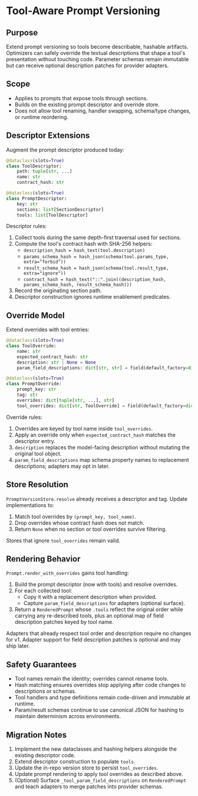 # Tool-Aware Prompt Versioning

## Purpose

Extend prompt versioning so tools become describable, hashable artifacts. Optimizers can safely override the textual descriptions that shape a tool's presentation without touching code. Parameter schemas remain immutable but can receive optional description patches for provider adapters.

## Scope

- Applies to prompts that expose tools through sections.
- Builds on the existing prompt descriptor and override store.
- Does not allow tool renaming, handler swapping, schema/type changes, or runtime reordering.

## Descriptor Extensions

Augment the prompt descriptor produced today:

```python
@dataclass(slots=True)
class ToolDescriptor:
    path: tuple[str, ...]
    name: str
    contract_hash: str

@dataclass(slots=True)
class PromptDescriptor:
    key: str
    sections: list[SectionDescriptor]
    tools: list[ToolDescriptor]
```

Descriptor rules:

1. Collect tools during the same depth-first traversal used for sections.
1. Compute the tool's contract hash with SHA-256 helpers:
   - `description_hash = hash_text(tool.description)`
   - `params_schema_hash = hash_json(schema(tool.params_type, extra="forbid"))`
   - `result_schema_hash = hash_json(schema(tool.result_type, extra="ignore"))`
   - `contract_hash = hash_text("::".join((description_hash, params_schema_hash, result_schema_hash)))`
1. Record the originating section path.
1. Descriptor construction ignores runtime enablement predicates.

## Override Model

Extend overrides with tool entries:

```python
@dataclass(slots=True)
class ToolOverride:
    name: str
    expected_contract_hash: str
    description: str | None = None
    param_field_descriptions: dict[str, str] = field(default_factory=dict)

@dataclass(slots=True)
class PromptOverride:
    prompt_key: str
    tag: str
    overrides: dict[tuple[str, ...], str]
    tool_overrides: dict[str, ToolOverride] = field(default_factory=dict)
```

Override rules:

1. Overrides are keyed by tool name inside `tool_overrides`.
1. Apply an override only when `expected_contract_hash` matches the descriptor entry.
1. `description` replaces the model-facing description without mutating the original tool object.
1. `param_field_descriptions` map schema property names to replacement descriptions; adapters may opt in later.

## Store Resolution

`PromptVersionStore.resolve` already receives a descriptor and tag. Update implementations to:

1. Match tool overrides by `(prompt_key, tool_name)`.
1. Drop overrides whose contract hash does not match.
1. Return `None` when no section or tool overrides survive filtering.

Stores that ignore `tool_overrides` remain valid.

## Rendering Behavior

`Prompt.render_with_overrides` gains tool handling:

1. Build the prompt descriptor (now with tools) and resolve overrides.
1. For each collected tool:
   - Copy it with a replacement description when provided.
   - Capture `param_field_descriptions` for adapters (optional surface).
1. Return a `RenderedPrompt` whose `.tools` reflect the original order while carrying any re-described tools, plus an optional map of field description patches keyed by tool name.

Adapters that already respect tool order and description require no changes for v1. Adapter support for field description patches is optional and may ship later.

## Safety Guarantees

- Tool names remain the identity; overrides cannot rename tools.
- Hash matching ensures overrides stop applying after code changes to descriptions or schemas.
- Tool handlers and type definitions remain code-driven and immutable at runtime.
- Param/result schemas continue to use canonical JSON for hashing to maintain determinism across environments.

## Migration Notes

1. Implement the new dataclasses and hashing helpers alongside the existing descriptor code.
1. Extend descriptor construction to populate `tools`.
1. Update the in-repo version store to persist `tool_overrides`.
1. Update prompt rendering to apply tool overrides as described above.
1. (Optional) Surface `_tool_param_field_descriptions` on `RenderedPrompt` and teach adapters to merge patches into provider schemas.
